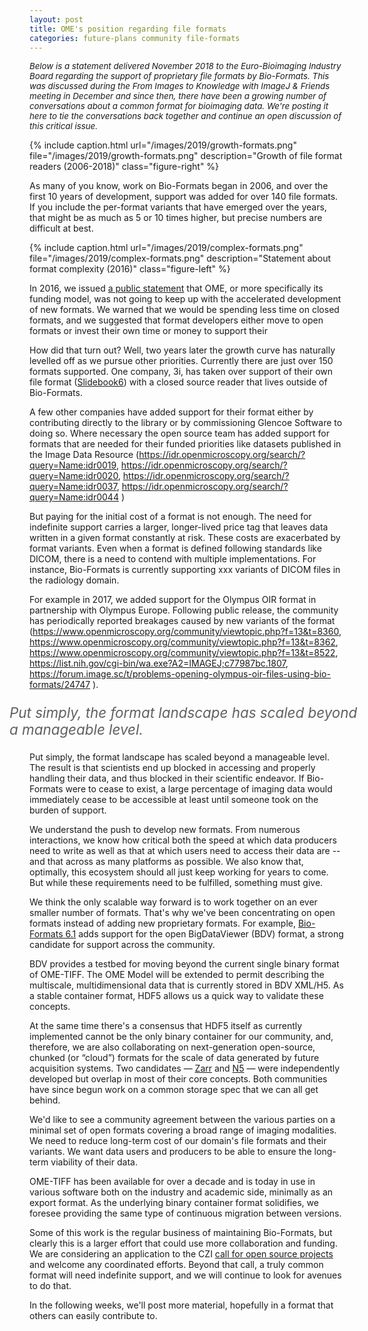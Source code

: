```yaml
---
layout: post
title: OME's position regarding file formats
categories: future-plans community file-formats
---
```



<!-- https://stackoverflow.com/questions/41481100/add-padding-or-margin-broke-float -->
<!-- https://css-tricks.com/almanac/properties/q/quotes/ -->
<style type="text/css">

blockquote {
    font-size: 160%;
    margin-left: -3rem;
    margin-right: -3rem;
    padding-right: 1rem;
    padding-left: 1rem;
    font-style: italic;
    border-left: none;
}

.figure-right {
  float: right;
  width: 25%;
  box-sizing: border-box;
  padding: 10px;
}
.figure-right-image {
  max-width: 90%;
}
.figure-left {
  float: left;
  width: 25%;
  box-sizing: border-box;
  padding: 10px;
}
.figure-left-image {
  max-width: 90%;
}
.clearfix {
  clear: both;
}
</style>

<i style="font-size: 95%">
Below is a statement delivered November 2018 to the Euro-Bioimaging Industry
Board regarding the support of proprietary file formats by Bio-Formats. This
was discussed during the From Images to Knowledge with ImageJ & Friends meeting
in December and since then, there have been a growing number of conversations
about a common format for bioimaging data. We're posting it here to tie the
conversations back together and continue an open discussion of this critical
issue.
</i>

{% include caption.html
    url="/images/2019/growth-formats.png"
    file="/images/2019/growth-formats.png"
    description="Growth of file format readers (2006-2018)"
    class="figure-right" %}

As many of you know, work on Bio-Formats began in 2006, and over the first 10
years of development, support was added for over 140 file formats. If you
include the per-format variants that have emerged over the years, that might be
as much as 5 or 10 times higher, but precise numbers are difficult at best.

{% include caption.html
    url="/images/2019/complex-formats.png"
    file="/images/2019/complex-formats.png"
    description="Statement about format complexity (2016)"
    class="figure-left" %}

In 2016, we issued [a public
statement](https://blog.openmicroscopy.org/file-formats/community/2016/01/06/format-support/)
that OME, or more specifically its funding model, was not going to keep up with
the accelerated development of new formats. We warned that we would be spending
less time on closed formats, and we suggested that format developers either
move to open formats or invest their own time or money to support their

How did that turn out? Well, two years later the growth curve has naturally
levelled off as we pursue other priorities. Currently there are just over 150
formats supported. One company, 3i, has taken over support of their own file
format
([Slidebook6](https://www.intelligent-imaging.com/technical-answers#SLDinFIJI))
with a closed source reader that lives outside of Bio-Formats.

A few other companies have added support for their format either by
contributing directly to the library or by commissioning Glencoe Software to
doing so. Where necessary the open source team has added support for formats
that are needed for their funded priorities like datasets published in the
Image Data Resource (https://idr.openmicroscopy.org/search/?query=Name:idr0019,
https://idr.openmicroscopy.org/search/?query=Name:idr0020,
https://idr.openmicroscopy.org/search/?query=Name:idr0037,
https://idr.openmicroscopy.org/search/?query=Name:idr0044 )

But paying for the initial cost of a format is not enough. The need for
indefinite support carries a larger, longer-lived price tag that leaves data
written in a given format constantly at risk. These costs are exacerbated by
format variants. Even when a format is defined following standards like DICOM,
there is a need to contend with multiple implementations. For instance,
Bio-Formats is currently supporting xxx variants of DICOM files in the
radiology domain.

For example in 2017, we added support for  the Olympus OIR format in
partnership with Olympus Europe. Following public release, the community has
periodically reported breakages caused by new variants of the format
(https://www.openmicroscopy.org/community/viewtopic.php?f=13&t=8360,
https://www.openmicroscopy.org/community/viewtopic.php?f=13&t=8362,
https://www.openmicroscopy.org/community/viewtopic.php?f=13&t=8522,
https://list.nih.gov/cgi-bin/wa.exe?A2=IMAGEJ;c77987bc.1807,
https://forum.image.sc/t/problems-opening-olympus-oir-files-using-bio-formats/24747
).

<blockquote>Put simply, the format landscape has scaled beyond a manageable level.</blockquote>

Put simply, the format landscape has scaled beyond a manageable level. The
result is that scientists end up blocked in accessing and properly handling
their data, and thus blocked in their scientific endeavor. If Bio-Formats were
to cease to exist, a large percentage of imaging data would immediately cease
to be accessible at least until someone took on the burden of support.

We understand the push to develop new formats. From numerous interactions, we
know how critical both the speed at which data producers need to write as well
as that at which users need to access their data are -- and that across as many
platforms as possible. We also know that, optimally, this ecosystem should all
just keep working for years to come. But while these requirements need to be
fulfilled, something must give.

We think the only scalable way forward is to work together on an ever smaller
number of formats. That's why we've been concentrating on open formats instead
of adding new proprietary formats. For example, [Bio-Formats
6.1](https://www.openmicroscopy.org/2019/05/20/bio-formats-6-1-0.html) adds
support for the open BigDataViewer (BDV) format, a strong candidate for support
across the community.

BDV provides a testbed for moving beyond the current single binary format of
OME-TIFF. The OME Model will be extended to permit describing the multiscale,
multidimensional data that is currently stored in BDV XML/H5. As a stable
container format, HDF5 allows us a quick way to validate these concepts.

At the same time there's a consensus that HDF5 itself as currently implemented
cannot be the only binary container for our community, and, therefore, we are
also collaborating on next-generation open-source, chunked (or “cloud”) formats
for the scale of data generated by future acquisition systems. Two candidates —
[Zarr](http://zarr-developers.github.io) and
[N5](https://github.com/saalfeldlab/n5) — were independently developed but
overlap in most of their core concepts. Both communities have since begun
work on a common storage spec that we can all get behind.

We'd like to see a community agreement between the various parties on a minimal
set of open formats covering a broad range of imaging modalities. We need to
reduce long-term cost of our domain's file formats and their variants. We want
data users and producers to be able to ensure the long-term viability of their
data.

OME-TIFF has been available for over a decade and is today in use in various
software both on the industry and academic side, minimally as an export format.
As the underlying binary container format solidifies, we foresee providing the
same type of continuous migration between versions.

Some of this work is the regular business of maintaining Bio-Formats, but
clearly this is a larger effort that could use more collaboration and funding.
We are considering an application to the CZI [call for open source
projects](https://chanzuckerberg.com/newsroom/czi-announces-support-for-open-source-software-efforts-to-improve-biomedical-imaging/)
and welcome any coordinated efforts. Beyond that call, a truly common format
will need indefinite support, and we will continue to look for avenues to do
that.

In the following weeks, we'll post more material, hopefully in a format that
others can easily contribute to.
